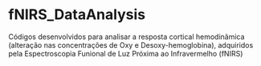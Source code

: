 # fNIRS_DataAnalysis
 Códigos desenvolvidos para analisar a resposta cortical hemodinâmica (alteração nas concentrações de Oxy e Desoxy-hemoglobina), adquiridos pela Espectroscopia Funional de Luz Próxima ao Infravermelho (fNIRS)
